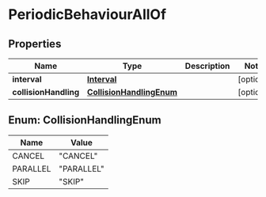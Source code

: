 

# PeriodicBehaviourAllOf

## Properties

Name | Type | Description | Notes
------------ | ------------- | ------------- | -------------
**interval** | [**Interval**](Interval.md) |  |  [optional]
**collisionHandling** | [**CollisionHandlingEnum**](#CollisionHandlingEnum) |  |  [optional]



## Enum: CollisionHandlingEnum

Name | Value
---- | -----
CANCEL | &quot;CANCEL&quot;
PARALLEL | &quot;PARALLEL&quot;
SKIP | &quot;SKIP&quot;



